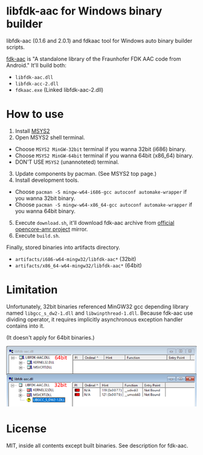 # libfdk-aac for Windows binary builder

libfdk-aac (0.1.6 and 2.0.1) and fdkaac tool for Windows auto binary builder scripts.

[fdk-aac](https://github.com/mstorsjo/fdk-aac) is "A standalone library of the Fraunhofer FDK AAC code from Android."
It'll build both:
* `libfdk-aac.dll`
* `libfdk-acc-2.dll`
* `fdkaac.exe` (Linked libfdk-aac-2.dll)

# How to use

1. Install [MSYS2](http://www.msys2.org/)
2. Open MSYS2 shell terminal.
  * Choose `MSYS2 MinGW-32bit` terminal if you wanna 32bit (i686) binary.
  * Choose `MSYS2 MinGW-64bit` terminal if you wanna 64bit (x86_64) binary.
  * DON'T USE `MSYS2` (unannoteted) terminal.
3. Update components by pacman. (See MSYS2 top page.)
4. Install development tools.
  * Choose `pacman -S mingw-w64-i686-gcc autoconf automake-wrapper` if you wanna 32bit binary.
  * Choose `pacman -S mingw-w64-x86_64-gcc autoconf automake-wrapper` if you wanna 64bit binary.
5. Execute `download.sh`, it'll download fdk-aac archive from [official opencore-amr project](https://sourceforge.net/projects/opencore-amr/) mirror.
6. Execute `build.sh`.

Finally, stored binaries into artifacts directory.
  * `artifacts/i686-w64-mingw32/libfdk-aac*` (32bit)
  * `artifacts/x86_64-w64-mingw32/libfdk-aac*` (64bit)

# Limitation

Unfortunately, 32bit binaries referenced MinGW32 gcc depending library named `libgcc_s_dw2-1.dll` and `libwinpthread-1.dll`. Because fdk-aac use dividing operator, it requires implicitly asynchronous exception handler contains into it.

(It doesn't apply for 64bit binaries.)

![Dependency walker](Images/depends.png)

# License

MIT, inside all contents except built binaries. See description for fdk-aac.
